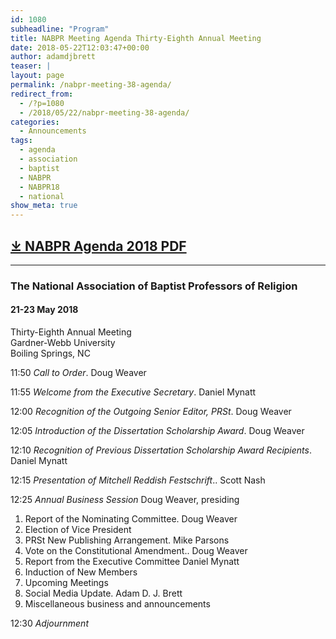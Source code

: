 ```yaml
---
id: 1080
subheadline: "Program"
title: NABPR Meeting Agenda Thirty-Eighth Annual Meeting
date: 2018-05-22T12:03:47+00:00
author: adamdjbrett
teaser: |
layout: page
permalink: /nabpr-meeting-38-agenda/
redirect_from:
  - /?p=1080
  - /2018/05/22/nabpr-meeting-38-agenda/
categories:
  - Announcements
tags:
  - agenda
  - association
  - baptist
  - NABPR
  - NABPR18
  - national
show_meta: true  
---
```

##   [⤓ NABPR Agenda 2018 PDF](/wp-content/uploads/2018/05/NABPRAgenda2018.pdf)

***

### The National Association of Baptist Professors of Religion

#### 21-23 May 2018  
Thirty-Eighth Annual Meeting  
Gardner-Webb University  
Boiling Springs, NC

11:50 _Call to Order_. Doug Weaver

11:55 _Welcome from the Executive Secretary_. Daniel Mynatt

12:00 _Recognition of the Outgoing Senior Editor, PRSt_. Doug Weaver

12:05 _Introduction of the Dissertation Scholarship Award_. Doug Weaver

12:10 _Recognition of Previous Dissertation Scholarship Award Recipients_. Daniel Mynatt

12:15 _Presentation of_ _Mitchell Reddish Festschrift_.. Scott Nash

12:25 _Annual Business Session_ Doug Weaver, presiding

<li style="list-style-type: none;">
  <ol>
    <li>
      Report of the Nominating Committee. Doug Weaver
    </li>
    <li>
      Election of Vice President
    </li>
    <li>
      PRSt New Publishing Arrangement. Mike Parsons
    </li>
    <li>
      Vote on the Constitutional Amendment.. Doug Weaver
    </li>
    <li>
      Report from the Executive Committee Daniel Mynatt
    </li>
    <li>
      Induction of New Members
    </li>
    <li>
      Upcoming Meetings
    </li>
    <li>
      Social Media Update. Adam D. J. Brett
    </li>
    <li>
      Miscellaneous business and announcements
    </li>
  </ol>
</li>

12:30 _Adjournment_
